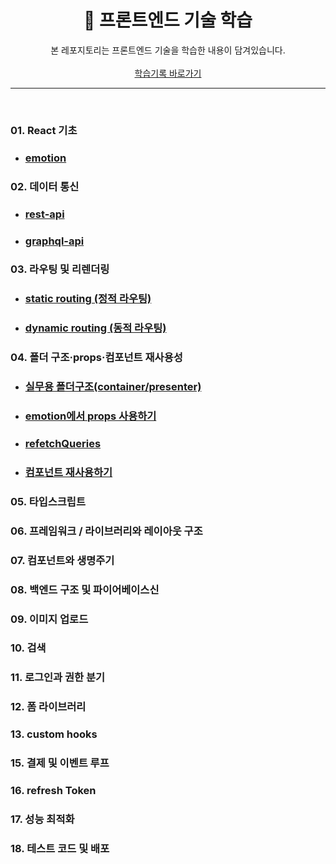 <div align="center">
   <h1>📑 프론트엔드 기술 학습</h1>

   본 레포지토리는 프론트엔드 기술을 학습한 내용이 담겨있습니다. 
   <br><br>
   [학습기록 바로가기](https://www.notion.so/yiseo/22f0a757a1df44a5a37b758c2e0ce1b4)
</div>


---

<br>

### 01. React 기초
- ### <a href="https://github.com/yiseo0/codecamp-frontend/blob/main/class/pages/01-02-emotion/index.js">emotion</a>

### 02. 데이터 통신<br>
- ### <a href="https://github.com/yiseo0/codecamp-frontend/tree/main/class/pages/04-01-rest-get/index.js">rest-api</a>
- ### <a href="https://github.com/yiseo0/codecamp-frontend/tree/main/class/pages/04-05-graphql-mutation-product/index.js">graphql-api</a>

### 03. 라우팅 및 리렌더링<br>
- ### <a href="https://github.com/yiseo0/codecamp-frontend/tree/main/class/pages/05-05-static-routing-board-query/index.js">static routing (정적 라우팅)</a>
- ### <a href="https://github.com/yiseo0/codecamp-frontend/tree/main/class/pages/05-09-dynamic-routing-board-mutation/index.js">dynamic routing (동적 라우팅)</a>

### 04. 폴더 구조·props·컴포넌트 재사용성<br>
- ### <a href="https://github.com/yiseo0/codecamp-frontend/tree/main/class/pages/06-01-container-presenter/index.js">실무용 폴더구조(container/presenter)</a>
- ### <a href="https://github.com/yiseo0/codecamp-frontend/tree/main/class/pages/07-01-empotion-props/index.js">emotion에서 props 사용하기</a>
- ### <a href="https://github.com/yiseo0/codecamp-frontend/blob/main/class/pages/09-01-boards/new/index.js">refetchQueries</a>
- ### <a href="">컴포넌트 재사용하기</a><br>

### 05. 타입스크립트<br>
### 06. 프레임워크 / 라이브러리와 레이아웃 구조<br>
### 07. 컴포넌트와 생명주기<br>
### 08. 백엔드 구조 및 파이어베이스신<br>

### 09. 이미지 업로드<br>
### 10. 검색<br>
### 11. 로그인과 권한 분기<br>
### 12. 폼 라이브러리<br>
### 13. custom hooks<br>
### 15. 결제 및 이벤트 루프<br>
### 16. refresh Token<br>
### 17. 성능 최적화<br>
### 18. 테스트 코드 및 배포<br>
